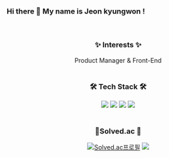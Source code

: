 
  
### Hi there 👋 My name is Jeon kyungwon !

<br>

<div align="center">


### ✨ Interests ✨
<div>Product Manager & Front-End
</div>

<br>

### 🛠 Tech Stack 🛠
<div>
<img src="https://img.shields.io/badge/C-A8B9CC?style=flat&logo=C&logoColor=white">
<img src="https://img.shields.io/badge/Python-3766AB?style=flat&logo=Python&logoColor=white"> 
<img src="https://img.shields.io/badge/Arduino-00979D?style=flat&logo=Arduino&logoColor=white">
<img src="https://img.shields.io/badge/Unity-FFFFFF?style=flat&logo=Unity&logoColor=white">
</div>
  
<br>

### 🌟Solved.ac 🌟
[![Solved.ac프로필](http://mazassumnida.wtf/api/v2/generate_badge?boj=peterjkw)](https://solved.ac/peterjkw)
<a href="https://solved.ac/peterjkw"><img src="http://mazandi.herokuapp.com/api?handle=peterjkw&theme=warm"/></a>
